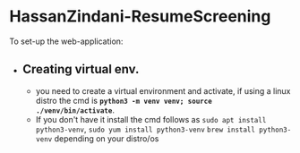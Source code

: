 # HassanZindani-ResumeScreening

To set-up the web-application:

* ## Creating virtual env.
  * you need to create a virtual environment and activate, if using a linux distro the cmd is **`python3 -m venv venv; source ./venv/bin/activate`**.
  * If you don't have it install the cmd follows as `sudo apt install python3-venv`, `sudo yum install python3-venv` `brew install python3-venv` depending on your distro/os
